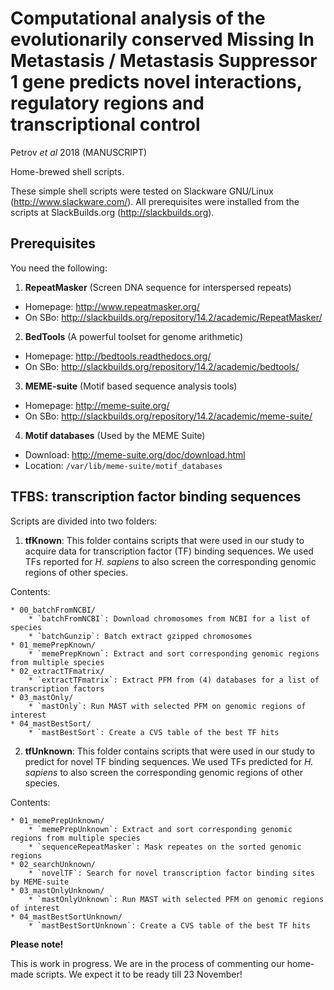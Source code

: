 # Computational analysis of the evolutionarily conserved Missing In Metastasis / Metastasis Suppressor 1 gene predicts novel interactions, regulatory regions and transcriptional control

Petrov _et al_ 2018 (MANUSCRIPT)

Home-brewed shell scripts.

These simple shell scripts were tested on Slackware GNU/Linux (http://www.slackware.com/). All prerequisites were installed from the scripts at SlackBuilds.org (http://slackbuilds.org).

## Prerequisites

You need the following:

1.  **RepeatMasker** (Screen DNA sequence for interspersed repeats)
 * Homepage: http://www.repeatmasker.org/
 * On SBo: http://slackbuilds.org/repository/14.2/academic/RepeatMasker/
2.  **BedTools** (A powerful toolset for genome arithmetic)
 * Homepage: http://bedtools.readthedocs.org/
 * On SBo: http://slackbuilds.org/repository/14.2/academic/bedtools/
3.  **MEME-suite** (Motif based sequence analysis tools)
 * Homepage: http://meme-suite.org/
 * On SBo: http://slackbuilds.org/repository/14.2/academic/meme-suite/
4.  **Motif databases** (Used by the MEME Suite)
 * Download: http://meme-suite.org/doc/download.html
 * Location: `/var/lib/meme-suite/motif_databases`

## TFBS: transcription factor binding sequences

Scripts are divided into two folders:

1.  **tfKnown**: This folder contains scripts that were used in our study to acquire data for transcription factor (TF) binding sequences. We used TFs reported for _H. sapiens_ to also screen the corresponding genomic regions of other species. 

Contents:

    * 00_batchFromNCBI/
        * `batchFromNCBI`: Download chromosomes from NCBI for a list of species
        * `batchGunzip`: Batch extract gzipped chromosomes
    * 01_memePrepKnown/
        * `memePrepKnown`: Extract and sort corresponding genomic regions from multiple species
    * 02_extractTFmatrix/
        * `extractTFmatrix`: Extract PFM from (4) databases for a list of transcription factors
    * 03_mastOnly/
        * `mastOnly`: Run MAST with selected PFM on genomic regions of interest
    * 04_mastBestSort/
        * `mastBestSort`: Create a CVS table of the best TF hits    
    
2.  **tfUnknown**: This folder contains scripts that were used in our study to predict for novel TF binding sequences. We used TFs predicted for _H. sapiens_ to also screen the corresponding genomic regions of other species.

Contents:

    * 01_memePrepUnknown/
        * `memePrepUnknown`: Extract and sort corresponding genomic regions from multiple species
        * `sequenceRepeatMasker`: Mask repeates on the sorted genomic regions
    * 02_searchUnknown/
        * `novelTF`: Search for novel transcription factor binding sites by MEME-suite
    * 03_mastOnlyUnknown/
        * `mastOnlyUnknown`: Run MAST with selected PFM on genomic regions of interest
    * 04_mastBestSortUnknown/
        * `mastBestSortUnknown`: Create a CVS table of the best TF hits


**Please note!**

This is work in progress. We are in the process of commenting our home-made scripts. We expect it to be ready till 23 November!
